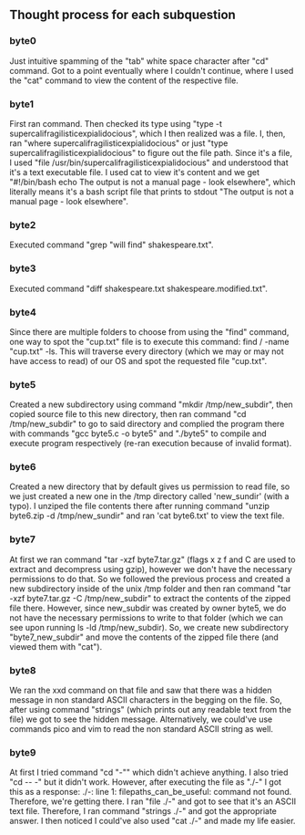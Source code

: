 ## Thought process for each subquestion

### byte0
Just intuitive spamming of the "tab" white space character after "cd" command. Got to a point eventually where I couldn't continue, where I used the "cat" command to view the content of the respective file.
### byte1
First ran command. Then checked its type using "type -t supercalifragilisticexpialidocious", which I then realized was a file. I, then, ran "where supercalifragilisticexpialidocious" or just "type supercalifragilisticexpialidocious" to figure out the file path. Since it's a file, I used "file /usr/bin/supercalifragilisticexpialidocious" and understood that it's a text executable file. I used cat to view it's content and we get "#!/bin/bash echo The output is not a manual page - look elsewhere", which literally means it's a bash script file that prints to stdout "The output is not a manual page - look elsewhere".
### byte2
Executed command "grep "will find" shakespeare.txt".
### byte3
Executed command "diff shakespeare.txt shakespeare.modified.txt".
### byte4
Since there are multiple folders to choose from using the "find" command, one way to spot the "cup.txt" file is to execute this command: find / -name "cup.txt" -ls. This will traverse every directory (which we may or may not have access to read) of our OS and spot the requested file "cup.txt".
### byte5
Created a new subdirectory using command "mkdir /tmp/new_subdir", then copied source file to this new directory, then ran command "cd /tmp/new_subdir" to go to said directory and
complied the program there with commands "gcc byte5.c -o byte5" and "./byte5" to compile and execute program respectively (re-ran execution because of invalid format).
### byte6
Created a new directory that by default gives us permission to read file, so we just created a new one in the /tmp directory called 'new_sundir' (with a typo). I unziped the file contents there after running command "unzip byte6.zip -d /tmp/new_sundir" and ran 'cat byte6.txt' to view the text file.
### byte7
At first we ran command "tar -xzf byte7.tar.gz" (flags x z f and C are used to extract and decompress using gzip), however we don't have the necessary permissions to do that. So we followed the previous process and created a new subdirectory inside of the unix /tmp folder and then ran command "tar -xzf byte7.tar.gz -C /tmp/new_subdir" to extract the contents of the zipped file there. However, since new_subdir was created by owner byte5, we do not have the necessary permissions to write to that folder (which we can see upon running ls -ld /tmp/new_subdir). So, we create new subdirectory "byte7_new_subdir" and move the contents of the zipped file there (and viewed them with "cat").
### byte8
We ran the xxd command on that file and saw that there was a hidden message in non standard ASCII characters in the begging on the file. So, after using command "strings" (which prints out any readable text from the file) we got to see the hidden message. Alternatively, we could've use commands pico and vim to read the non standard ASCII string as well.
### byte9
At first I tried command "cd "-"" which didn't achieve anything. I also tried "cd -- -" but it didn't work. However, after executing the file as "./-" I got this as a response: ./-: line 1: filepaths_can_be_useful: command not found. Therefore, we're getting there. I ran "file ./-" and got to see that it's an ASCII text file. Therefore, I ran command "strings ./-" and got the appropriate answer. I then noticed I could've also used "cat ./-" and made my life easier.

